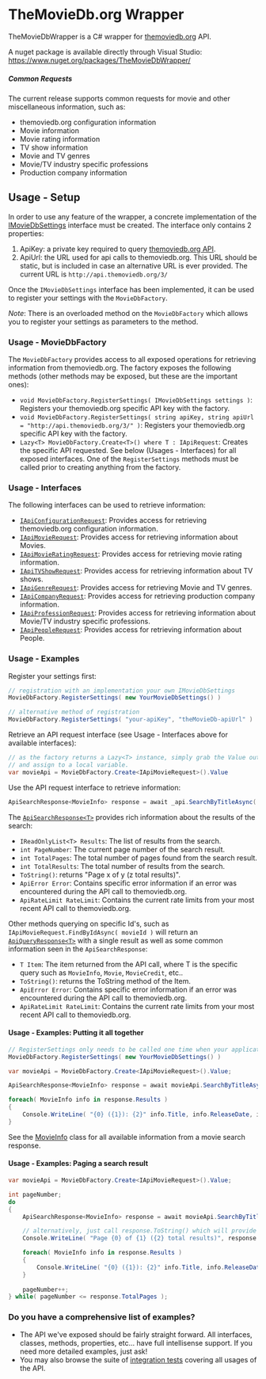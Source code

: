 # TheMovieDb.org Wrapper
TheMovieDbWrapper is a C# wrapper for [themoviedb.org](https://www.themoviedb.org) API.

A nuget package is available directly through Visual Studio: https://www.nuget.org/packages/TheMovieDbWrapper/

##### Common Requests
The current release supports common requests for movie and other miscellaneous information, such as:
* themoviedb.org configuration information
* Movie information
* Movie rating information
* TV show information
* Movie and TV genres
* Movie/TV industry specific professions
* Production company information

## Usage - Setup
In order to use any feature of the wrapper, a concrete implementation of the [IMovieDbSettings](DM.MovieApi/IMovieDbSettings.cs) interface must be created. The interface only contains 2 properties:

1. ApiKey: a private key required to query [themoviedb.org API](https://www.themoviedb.org/documentation/api).
2. ApiUrl: the URL used for api calls to themoviedb.org. This URL should be static, but is included in case an alternative URL is ever provided. The current URL is `http://api.themoviedb.org/3/`

Once the `IMovieDbSettings` interface has been implemented, it can be used to register your settings with the `MovieDbFactory`.

_Note_: There is an overloaded method on the `MovieDbFactory` which allows you to register your settings as parameters to the method.

### Usage - MovieDbFactory
The `MovieDbFactory` provides access to all exposed operations for retrieving information from themoviedb.org. The factory exposes the following methods (other methods may be exposed, but these are the important ones):
* `void MovieDbFactory.RegisterSettings( IMovieDbSettings settings )`: Registers your themoviedb.org specific API key with the factory.
* `void MovieDbFactory.RegisterSettings( string apiKey, string apiUrl = "http://api.themoviedb.org/3/" )`: Registers your themoviedb.org specific API key with the factory.
* `Lazy<T> MovieDbFactory.Create<T>() where T : IApiRequest`: Creates the specific API requested. See below (Usages - Interfaces) for all exposed interfaces. One of the `RegisterSettings` methods must be called prior to creating anything from the factory.

### Usage - Interfaces
The following interfaces can be used to retrieve information:
* [`IApiConfigurationRequest`](DM.MovieApi/MovieDb/Configuration/IApiConfigurationRequest.cs): Provides access for retrieving themoviedb.org configuration information.
* [`IApiMovieRequest`](DM.MovieApi/MovieDb/Movies/IApiMovieRequest.cs): Provides access for retrieving information about Movies.
* [`IApiMovieRatingRequest`](DM.MovieApi/MovieDb/Certifications/IApiMovieRatingRequest.cs): Provides access for retrieving movie rating information.
* [`IApiTVShowRequest`](DM.MovieApi/MovieDb/TV/IApiTVShowRequest.cs): Provides access for retrieving information about TV shows.
* [`IApiGenreRequest`](DM.MovieApi/MovieDb/Genres/IApiGenreRequest.cs): Provides access for retrieving Movie and TV genres.
* [`IApiCompanyRequest`](DM.MovieApi/MovieDb/Companies/IApiCompanyRequest.cs): Provides access for retrieving production company information.
* [`IApiProfessionRequest`](DM.MovieApi/MovieDb/IndustryProfessions/IApiProfessionRequest.cs): Provides access for retrieving information about Movie/TV industry specific professions.
* [`IApiPeopleRequest`](DM.MovieApi/MovieDb/People/IApiPeopleRequest.cs): Provides access for retrieving information about People.

### Usage - Examples
Register your settings first:
```csharp
// registration with an implementation your own IMovieDbSettings
MovieDbFactory.RegisterSettings( new YourMovieDbSettings() )

// alternative method of registration
MovieDbFactory.RegisterSettings( "your-apiKey", "theMovieDb-apiUrl" )
```

Retrieve an API request interface (see Usage - Interfaces above for available interfaces):
```csharp
// as the factory returns a Lazy<T> instance, simply grab the Value out of the Lazy<T>
// and assign to a local variable.
var movieApi = MovieDbFactory.Create<IApiMovieRequest>().Value
```

Use the API request interface to retrieve information:
```csharp
ApiSearchResponse<MovieInfo> response = await _api.SearchByTitleAsync( "Star Trek" );
```

The [`ApiSearchResponse<T>`](DM.MovieApi/ApiResponse/ApiSearchResponse.cs) provides rich information about the results of the search:
* `IReadOnlyList<T> Results`: The list of results from the search.
* `int PageNumber`: The current page number of the search result.
* `int TotalPages`: The total number of pages found from the search result.
* `int TotalResults`: The total number of results from the search.
* `ToString()`: returns "Page x of y (z total results)".
* `ApiError Error`: Contains specific error information if an error was encountered during the API call to themoviedb.org.
* `ApiRateLimit RateLimit`: Contains the current rate limits from your most recent API call to themoviedb.org.

Other methods querying on specific Id's, such as `IApiMovieRequest.FindByIdAsync( movieId )` will return an [`ApiQueryResponse<T>`](DM.MovieApi/ApiResponse/ApiQueryResponse.cs) with a single result as well as some common information seen in the `ApiSearchResponse`:
* `T Item`: The item returned from the API call, where T is the specific query such as `MovieInfo`, `Movie`, `MovieCredit`, etc..
* `ToString()`: returns the ToString method of the Item.
* `ApiError Error`: Contains specific error information if an error was encountered during the API call to themoviedb.org.
* `ApiRateLimit RateLimit`: Contains the current rate limits from your most recent API call to themoviedb.org.

#### Usage - Examples: Putting it all together
```csharp
// RegisterSettings only needs to be called one time when your application starts-up.
MovieDbFactory.RegisterSettings( new YourMovieDbSettings() )

var movieApi = MovieDbFactory.Create<IApiMovieRequest>().Value;

ApiSearchResponse<MovieInfo> response = await movieApi.SearchByTitleAsync( "Star Trek" );

foreach( MovieInfo info in response.Results )
{
    Console.WriteLine( "{0} ({1}): {2}" info.Title, info.ReleaseDate, info.Overview );
}
```

See the [MovieInfo](DM.MovieApi/MovieDb/Movies/MovieInfo.cs) class for all available information from a movie search response.

#### Usage - Examples: Paging a search result
```csharp
var movieApi = MovieDbFactory.Create<IApiMovieRequest>().Value;

int pageNumber;
do
{
    ApiSearchResponse<MovieInfo> response = await movieApi.SearchByTitleAsync( "Harry" );

    // alternatively, just call response.ToString() which will provide the same paged information format as below:
    Console.WriteLine( "Page {0} of {1} ({2} total results)", response.PageNumber, response.TotalPages, response.TotalResults );

    foreach( MovieInfo info in response.Results )
    {
        Console.WriteLine( "{0} ({1}): {2}" info.Title, info.ReleaseDate, info.Overview );
    }
    
    pageNumber++;
} while( pageNumber <= response.TotalPages );
```

### Do you have a comprehensive list of examples?
* The API we've exposed should be fairly straight forward. All interfaces, classes, methods, properties, etc... have full intellisense support. If you need more detailed examples, just ask!
* You may also browse the suite of [integration tests](DM.MovieApi.IntegrationTests/) covering all usages of the API.
